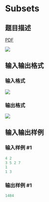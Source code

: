 # Subsets

## 题目描述

[problemUrl]: https://uva.onlinejudge.org/index.php?option=com_onlinejudge&Itemid=8&category=871&page=show_problem&problem=5040

[PDF](https://uva.onlinejudge.org/external/131/p13129.pdf)

![](https://cdn.luogu.com.cn/upload/vjudge_pic/UVA13129/b53f022dc430449957e52648f4df9fcf820932a9.png)

## 输入输出格式

### 输入格式

![](https://cdn.luogu.com.cn/upload/vjudge_pic/UVA13129/91f041d4f55eea4a3ef3bf4c0520b308dbc36714.png)

### 输出格式

![](https://cdn.luogu.com.cn/upload/vjudge_pic/UVA13129/fa5a47a3aaf635cf5b8b83f8f2810f9720a0de86.png)

## 输入输出样例

### 输入样例 #1

```cpp
4 2
3 5 2 7
1
1 3
```


### 输出样例 #1

```cpp
1484
```


